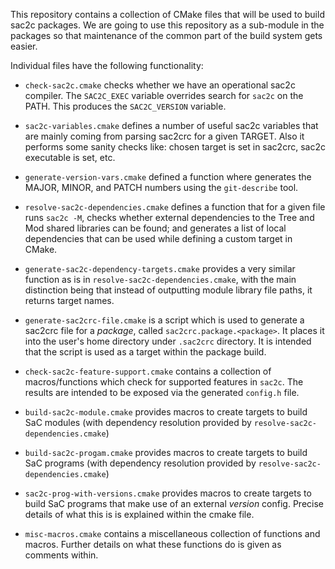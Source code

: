 This repository contains a collection of CMake files that will be
used to build sac2c packages.  We are going to use this repository
as a sub-module in the packages so that maintenance of the common
part of the build system gets easier.

Individual files have the following functionality:

  * `check-sac2c.cmake` checks whether we have an operational sac2c
     compiler.  The `SAC2C_EXEC` variable overrides search for
     `sac2c` on the PATH. This produces the `SAC2C_VERSION` variable.

  * `sac2c-variables.cmake` defines a number of useful sac2c variables
     that are mainly coming from parsing sac2crc for a given TARGET.
     Also it performs some sanity checks like: chosen target is set
     in sac2crc, sac2c executable is set, etc.

  * `generate-version-vars.cmake` defined a function where generates the
     MAJOR, MINOR, and PATCH numbers using the `git-describe` tool.

  * `resolve-sac2c-dependencies.cmake` defines a function that for
     a given file runs `sac2c -M`, checks whether external dependencies
     to the Tree and Mod shared libraries can be found; and generates
     a list of local dependencies that can be used while defining
     a custom target in CMake.

  * `generate-sac2c-dependency-targets.cmake` provides a very similar
     function as is in `resolve-sac2c-dependencies.cmake`, with the main
     distinction being that instead of outputting module library file
     paths, it returns target names.

  * `generate-sac2crc-file.cmake` is a script which is used to generate a
    sac2crc file for a *package*, called `sac2crc.package.<package>`. It places
    it into the user's home directory under `.sac2crc` directory. It is intended
    that the script is used as a target within the package build.

  * `check-sac2c-feature-support.cmake` contains a collection of macros/functions
    which check for supported features in `sac2c`. The results are intended to
    be exposed via the generated `config.h` file.

  * `build-sac2c-module.cmake` provides macros to create targets to build SaC
    modules (with dependency resolution provided by `resolve-sac2c-dependencies.cmake`)

  * `build-sac2c-progam.cmake` provides macros to create targets to build SaC
    programs (with dependency resolution provided by `resolve-sac2c-dependencies.cmake`)

  * `sac2c-prog-with-versions.cmake` provides macros to create targets to build SaC
    programs that make use of an external *version* config. Precise details of what this is
    is explained within the cmake file.

  * `misc-macros.cmake` contains a miscellaneous collection of functions and
    macros. Further details on what these functions do is given as comments
    within.
